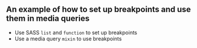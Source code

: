 ## An example of how to set up breakpoints and use them in media queries
- Use SASS `list` and `function` to set up breakpoints
- Use a media query `mixin` to use breakpoints